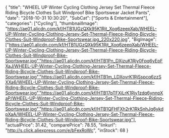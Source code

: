 {
	"title": "WHEEL UP Winter Cycling Clothing Jersey Set Thermal Fleece Riding Bicycle Clothes Suit Windproof Bike Sportswear Jacket Pants",
	"date": "2018-10-31 10:30:20",
	"SubCat": ["Sports & Entertainment"],
	"categories": ["Cycling"],
	"thumbnailImage": "https://ae01.alicdn.com/kf/HTB1UGzQXk95K1Rjt_Xoq6zeepXab/WHEEL-UP-Winter-Cycling-Clothing-Jersey-Set-Thermal-Fleece-Riding-Bicycle-Clothes-Suit-Windproof-Bike-Sportswear.jpg_220x220.jpg",
	"BigImage": ["https://ae01.alicdn.com/kf/HTB1UGzQXk95K1Rjt_Xoq6zeepXab/WHEEL-UP-Winter-Cycling-Clothing-Jersey-Set-Thermal-Fleece-Riding-Bicycle-Clothes-Suit-Windproof-Bike-Sportswear.jpg","https://ae01.alicdn.com/kf/HTB1Pn_DXjzuK1Rjy0Fpq6yEpFXaJ/WHEEL-UP-Winter-Cycling-Clothing-Jersey-Set-Thermal-Fleece-Riding-Bicycle-Clothes-Suit-Windproof-Bike-Sportswear.jpg","https://ae01.alicdn.com/kf/HTB1m_LDXovrK1RjSspcq6zzSXXa6/WHEEL-UP-Winter-Cycling-Clothing-Jersey-Set-Thermal-Fleece-Riding-Bicycle-Clothes-Suit-Windproof-Bike-Sportswear.jpg","https://ae01.alicdn.com/kf/HTB17pTFXiLrK1Rjy1zdq6ynnpXaP/WHEEL-UP-Winter-Cycling-Clothing-Jersey-Set-Thermal-Fleece-Riding-Bicycle-Clothes-Suit-Windproof-Bike-Sportswear.jpg","https://ae01.alicdn.com/kf/HTB1QFHFXh2rK1RkSnhJq6ykdpXaA/WHEEL-UP-Winter-Cycling-Clothing-Jersey-Set-Thermal-Fleece-Riding-Bicycle-Clothes-Suit-Windproof-Bike-Sportswear.jpg"],
	"actualPrice": 31.42,
	"comparePrice": 78.55,
	"linkurl": "http://s.click.aliexpress.com/e/bFexRoWc",
	"inStock": 68
}
